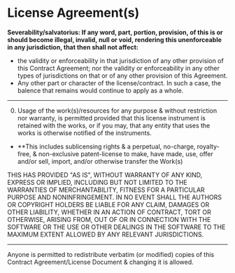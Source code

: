 

# License Agreement(s) 
**Severability/salvatorius: If any word, part, portion, provision, of this is or should become illegal, invalid, null or void, rendering this unenforceable in any jurisdiction, that then shall not affect:** 

* the validity or enforceability in that jurisdiction of any other provision of this Contract Agreement; nor the validity or enforceability in any other types of jurisdictions on that or of any other provision of this Agreement.
* Any other part or character of the license/contract. 
In such a case, the balence that remains would continue to apply as a whole. 

---

<Year> 
<Licensor/Copyright Holder> 

0.   Usage of the work(s)/resources for any purpose & without restriction nor warranty, is permitted provided that this license instrument is retained with the works, or if you may, that any entity that uses the works is otherwise notified of the instruments. 



 
   
   + **This includes sublicensing rights & a perpetual, no-charge, royalty-free, & non-exclusive patent-license 
   to make, have made, use, offer and/or sell, import, and/or otherwise transfer the Work(s)   
  
THIS HAS PROVIDED "AS IS", WITHOUT WARRANTY OF ANY KIND, EXPRESS OR IMPLIED,
INCLUDING BUT NOT LIMITED TO THE WARRANTIES OF MERCHANTABILITY, FITNESS FOR A
PARTICULAR PURPOSE AND NONINFRINGEMENT. IN NO EVENT SHALL THE AUTHORS OR COPYRIGHT
HOLDERS BE LIABLE FOR ANY CLAIM, DAMAGES OR OTHER LIABILITY, WHETHER IN AN ACTION
OF CONTRACT, TORT OR OTHERWISE, ARISING FROM, OUT OF OR IN CONNECTION WITH THE
SOFTWARE OR THE USE OR OTHER DEALINGS IN THE SOFTWARE TO THE MAXIMUM EXTENT ALLOWED BY ANY RELEVANT JURISDICTIONS.
  
  --- 
   
Anyone is permitted to redistribute verbatim (or modified) copies of this Contract Agreement/License Document & changing it is allowed.  
